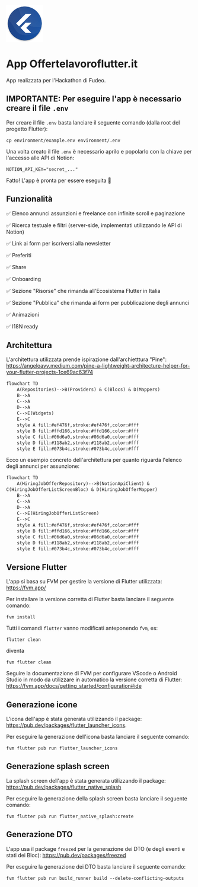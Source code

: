 <img src="/offertelavoroflutter_app/launcher_icon/android.png" height="100px">

# App Offertelavoroflutter.it
App realizzata per l'Hackathon di Fudeo.

## IMPORTANTE: Per eseguire l'app è necessario creare il file `.env`
Per creare il file `.env` basta lanciare il seguente comando (dalla root del progetto Flutter):

    cp environment/example.env environment/.env

Una volta creato il file `.env` è necessario aprilo e popolarlo con la chiave per l'accesso alle API di Notion:

    NOTION_API_KEY="secret_..."

Fatto! L'app è pronta per essere eseguita 🚀

## Funzionalità

✅ Elenco annunci assunzioni e freelance con infinite scroll e paginazione

✅ Ricerca testuale e filtri (server-side, implementati utilizzando le API di Notion)

✅ Link ai form per iscriversi alla newsletter

✅ Preferiti

✅ Share

✅ Onboarding

✅ Sezione "Risorse" che rimanda all'Ecosistema Flutter in Italia

✅ Sezione "Pubblica" che rimanda ai form per pubblicazione degli annunci

✅ Animazioni

✅ I18N ready

## Architettura
L'architettura utilizzata prende ispirazione dall'archietttura "Pine": https://angeloavv.medium.com/pine-a-lightweight-architecture-helper-for-your-flutter-projects-1ce69ac63f74

```mermaid
flowchart TD
    A(Repositories)-->B(Providers) & C(Blocs) & D(Mappers)
    B-->A
    C-->A
    D-->A
    C-->E(Widgets)
    E-->C
    style A fill:#ef476f,stroke:#ef476f,color:#fff
    style B fill:#ffd166,stroke:#ffd166,color:#fff
    style C fill:#06d6a0,stroke:#06d6a0,color:#fff
    style D fill:#118ab2,stroke:#118ab2,color:#fff
    style E fill:#073b4c,stroke:#073b4c,color:#fff
```

Ecco un esempio concreto dell'architettura per quanto riguarda l'elenco degli annunci per assunzione:

```mermaid
flowchart TD
    A(HiringJobOfferRepository)-->B(NotionApiClient) & C(HiringJobOfferListScreenBloc) & D(HiringJobOfferMapper)
    B-->A
    C-->A
    D-->A
    C-->E(HiringJobOfferListScreen)
    E-->C
    style A fill:#ef476f,stroke:#ef476f,color:#fff
    style B fill:#ffd166,stroke:#ffd166,color:#fff
    style C fill:#06d6a0,stroke:#06d6a0,color:#fff
    style D fill:#118ab2,stroke:#118ab2,color:#fff
    style E fill:#073b4c,stroke:#073b4c,color:#fff
```


## Versione Flutter
L'app si basa su FVM per gestire la versione di Flutter utilizzata:
https://fvm.app/

Per installare la versione corretta di Flutter basta lanciare il seguente comando:

    fvm install

Tutti i comandi `flutter` vanno modificati anteponendo `fvm`, es:

    flutter clean

diventa

    fvm flutter clean

Seguire la documentazione di FVM per configurare VScode o Android Studio in modo da utilizzare in automatico la versione corretta di Flutter: https://fvm.app/docs/getting_started/configuration#ide


## Generazione icone
L'icona dell'app è stata generata utilizzando il package: https://pub.dev/packages/flutter_launcher_icons. 

Per eseguire la generazione dell'icona basta lanciare il seguente comando:

    fvm flutter pub run flutter_launcher_icons

## Generazione splash screen
La splash screen dell'app è stata generata utilizzando il package: https://pub.dev/packages/flutter_native_splash

Per eseguire la generazione della splash screen basta lanciare il seguente comando:

    fvm flutter pub run flutter_native_splash:create

## Generazione DTO
L'app usa il package `freezed` per la generazione dei DTO (e degli eventi e stati dei Bloc): https://pub.dev/packages/freezed

Per eseguire la generazione dei DTO basta lanciare il seguente comando:

    fvm flutter pub run build_runner build --delete-conflicting-outputs

